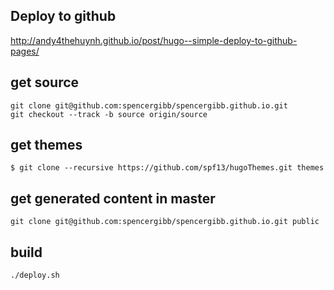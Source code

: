 ## Deploy to github

http://andy4thehuynh.github.io/post/hugo--simple-deploy-to-github-pages/

## get source

```
git clone git@github.com:spencergibb/spencergibb.github.io.git
git checkout --track -b source origin/source
```

## get themes

`$ git clone --recursive https://github.com/spf13/hugoThemes.git themes`

## get generated content in master

```
git clone git@github.com:spencergibb/spencergibb.github.io.git public
```

## build

`./deploy.sh`
